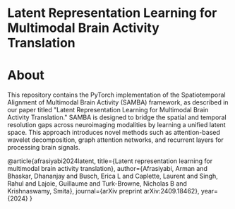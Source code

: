 # Latent Representation Learning for Multimodal Brain Activity Translation


# About
This repository contains the PyTorch implementation of the Spatiotemporal Alignment of Multimodal Brain Activity (SAMBA) framework, as described in our paper titled "Latent Representation Learning for Multimodal Brain Activity Translation." SAMBA is designed to bridge the spatial and temporal resolution gaps across neuroimaging modalities by learning a unified latent space. This approach introduces novel methods such as attention-based wavelet decomposition, graph attention networks, and recurrent layers for processing brain signals.



@article{afrasiyabi2024latent,
  title={Latent representation learning for multimodal brain activity translation},
  author={Afrasiyabi, Arman and Bhaskar, Dhananjay and Busch, Erica L and Caplette, Laurent and Singh, Rahul and Lajoie, Guillaume and Turk-Browne, Nicholas B and Krishnaswamy, Smita},
  journal={arXiv preprint arXiv:2409.18462},
  year={2024}
}
